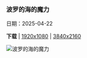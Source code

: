 ### 波罗的海的魔力

日期：2025-04-22

**下载**  |  [1920x1080](https://cn.bing.com/th?id=OHR.BeachChairsSteinwarder_ZH-CN2947390092_1920x1080.jpg)  |  [3840x2160](https://cn.bing.com/th?id=OHR.BeachChairsSteinwarder_ZH-CN2947390092_UHD.jpg)

![波罗的海的魔力](https://cn.bing.com/th?id=OHR.BeachChairsSteinwarder_ZH-CN2947390092_1920x1080.jpg "海利根港斯坦沃德海滩上的沙滩椅，石勒苏益格-荷尔斯泰因州，德国 (© Frank Lukasseck/eStock Photo)")

